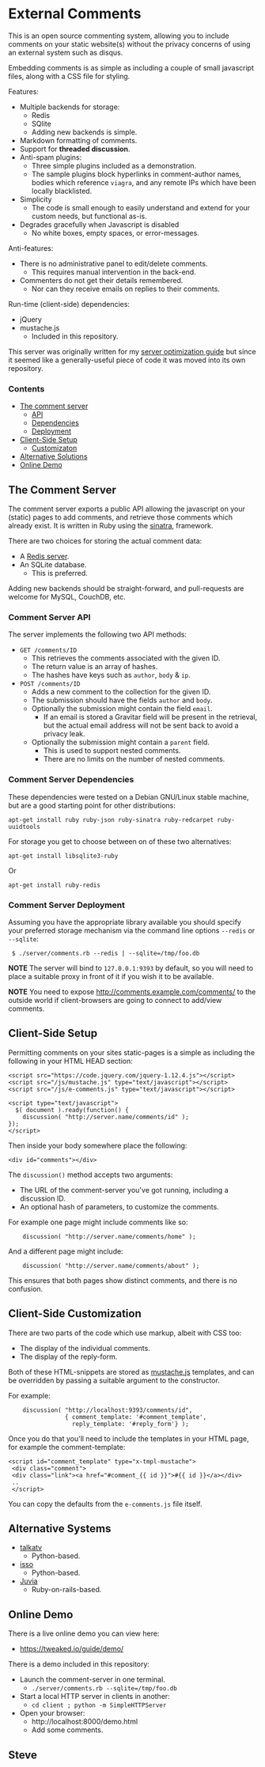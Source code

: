 External Comments
=================

This is an open source commenting system, allowing you to include
comments on your static website(s) without the privacy concerns of
using an external system such as disqus.

Embedding comments is as simple as including a couple of small javascript
files, along with a CSS file for styling.

Features:

* Multiple backends for storage:
   * Redis
   * SQlite
   * Adding new backends is simple.
* Markdown formatting of comments.
* Support for __threaded discussion__.
* Anti-spam plugins:
   * Three simple plugins included as a demonstration.
   * The sample plugins block hyperlinks in comment-author names, bodies which reference `viagra`, and any remote IPs which have been locally blacklisted.
* Simplicity
   * The code is small enough to easily understand and extend for your custom needs, but functional as-is.
* Degrades gracefully when Javascript is disabled
   * No white boxes, empty spaces, or error-messages.

Anti-features:

* There is no administrative panel to edit/delete comments.
   * This requires manual intervention in the back-end.
* Commenters do not get their details remembered.
   * Nor can they receive emails on replies to their comments.

Run-time (client-side) dependencies:

* jQuery
* mustache.js
    * Included in this repository.

This server was originally written for my [server optimization guide](https://tweaked.io/) but since it seemed like a generally-useful piece of code it was moved into its own repository.

### Contents

* [The comment server](#the-comment-server)
    * [API](#comment-server-api)
    * [Dependencies](#comment-server-dependencies)
    * [Deployment](#comment-server-deployment)
* [Client-Side Setup](#client-side-setup)
    * [Customizaton](#client-side-customization)
* [Alternative Solutions](#alternative-systems)
* [Online Demo](#online-demo)


## The Comment Server

The comment server exports a public API allowing the javascript on your
(static) pages to add comments, and retrieve those comments which already
exist.  It is written in Ruby using the [sinatra](http://www.sinatrarb.com/),
framework.

There are two choices for storing the actual comment data:

* A [Redis server](http://redis.io/).
* An SQLite database.
    * This is preferred.

Adding new backends should be straight-forward, and pull-requests are
welcome for MySQL, CouchDB, etc.


### Comment Server API

The server implements the following two API methods:

* `GET /comments/ID`
   * This retrieves the comments associated with the given ID.
   * The return value is an array of hashes.
   * The hashes have keys such as  `author`, `body` & `ip`.
* `POST /comments/ID`
   * Adds a new comment to the collection for the given ID.
   * The submission should have the fields `author` and `body`.
   * Optionally the submission might contain the field `email`.
       * If an email is stored a Gravitar field will be present in the retrieval, but the actual email address will not be sent back to avoid a privacy leak.
   * Optionally the submission might contain a `parent` field.
       * This is used to support nested comments.
       * There are no limits on the number of nested comments.


### Comment Server Dependencies

These dependencies were tested on a Debian GNU/Linux stable machine,
but are a good starting point for other distributions:

    apt-get install ruby ruby-json ruby-sinatra ruby-redcarpet ruby-uuidtools

For storage you get to choose between on of these two alternatives:

    apt-get install libsqlite3-ruby

Or

    apt-get install ruby-redis


### Comment Server Deployment

Assuming you have the appropriate library available you should specify
your preferred storage mechanism via the command line options
`--redis` or `--sqlite`:

     $ ./server/comments.rb --redis | --sqlite=/tmp/foo.db

**NOTE** The server will bind to `127.0.0.1:9393` by default, so you
will need to place a suitable proxy in front of it if you wish it to
be available.

**NOTE** You need to expose http://comments.example.com/comments/ to
the outside world if client-browsers are going to connect to add/view comments.


## Client-Side Setup

Permitting comments on your sites static-pages is a simple as including the
following in your HTML HEAD section:

    <script src="https://code.jquery.com/jquery-1.12.4.js"></script>
    <script src="/js/mustache.js" type="text/javascript"></script>
    <script src="/js/e-comments.js" type="text/javascript"></script>

    <script type="text/javascript">
      $( document ).ready(function() {
        discussion( "http://server.name/comments/id" );
    });
    </script>

Then inside your body somewhere place the following:

    <div id="comments"></div>

The `discussion()` method accepts two arguments:

* The URL of the comment-server you've got running, including a discussion ID.
* An optional hash of parameters, to customize the comments.

For example one page might include comments like so:

        discussion( "http://server.name/comments/home" );

And a different page might include:

        discussion( "http://server.name/comments/about" );

This ensures that both pages show distinct comments, and there is no confusion.



## Client-Side Customization

There are two parts of the code which use markup, albeit with CSS
too:

* The display of the individual comments.
* The display of the reply-form.

Both of these HTML-snippets are stored as [mustache.js](https://github.com/janl/mustache.js) templates, and can be overridden by passing a suitable argument to the constructor.

For example:

        discussion( "http://localhost:9393/comments/id",
                    { comment_template: '#comment_template',
                      reply_template: '#reply_form'} );

Once you do that you'll need to include the templates in your HTML
page, for example the comment-template:

    <script id="comment_template" type="x-tmpl-mustache">
     <div class="comment">
     <div class="link"><a href="#comment_{{ id }}">#{{ id }}</a></div>
     ..
     </script>

You can copy the defaults from the `e-comments.js` file itself.


## Alternative Systems


* [talkatv](https://github.com/talkatv/talkatv)
    * Python-based.
* [isso](https://github.com/posativ/isso/)
    * Python-based.
* [Juvia](https://github.com/phusion/juvia)
    * Ruby-on-rails-based.


Online Demo
-----------

There is a live online demo you can view here:

* https://tweaked.io/guide/demo/

There is a demo included in this repository:

* Launch the comment-server in one terminal.
     * `./server/comments.rb --sqlite=/tmp/foo.db`
* Start a local HTTP server in clients in another:
     * `cd client ; python -m SimpleHTTPServer`
* Open your browser:
     * http://localhost:8000/demo.html
     * Add some comments.

Steve
--
